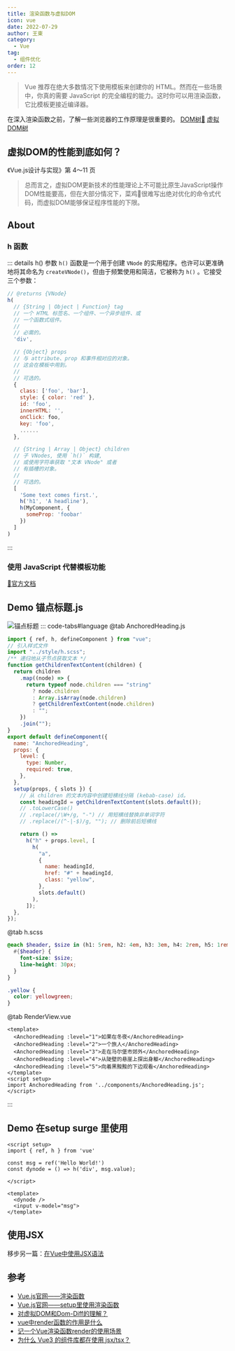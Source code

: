 ```yaml
---
title: 渲染函数与虚拟DOM
icon: vue
date: 2022-07-29
author: 王東
category:
  - Vue
tag:
  - 组件优化
order: 12
---
```

> Vue 推荐在绝大多数情况下使用模板来创建你的 HTML。然而在一些场景中，你真的需要 JavaScript 的完全编程的能力。这时你可以用渲染函数，它比模板更接近编译器。

在深入渲染函数之前，了解一些浏览器的工作原理是很重要的。
[DOM树🌲](https://v3.cn.vuejs.org/guide/render-function.html#dom-%E6%A0%91)
[虚拟DOM树](https://v3.cn.vuejs.org/guide/render-function.html#%E8%99%9A%E6%8B%9F-dom-%E6%A0%91)

## 虚拟DOM的性能到底如何？
《Vue.js设计与实现》第 4～11 页
> 总而言之，虚拟DOM更新技术的性能理论上不可能比原生JavaScript操作DOM性能要高，但在大部分情况下，菜鸡🐔很难写出绝对优化的命令式代码，而虚拟DOM能够保证程序性能的下限。

## About
### h 函数
::: details h() 参数
`h()` 函数是一个用于创建 `VNode` 的实用程序。也许可以更准确地将其命名为 `createVNode()`，但由于频繁使用和简洁，它被称为 `h()` 。它接受三个参数：
```js
// @returns {VNode}
h(
  // {String | Object | Function} tag
  // 一个 HTML 标签名、一个组件、一个异步组件、或
  // 一个函数式组件。
  //
  // 必需的。
  'div',

  // {Object} props
  // 与 attribute、prop 和事件相对应的对象。
  // 这会在模板中用到。
  //
  // 可选的。
  {
    class: ['foo', 'bar'],
    style: { color: 'red' },
    id: 'foo',
    innerHTML: '',
    onClick: foo,
    key: 'foo',
    ......
  },

  // {String | Array | Object} children
  // 子 VNodes, 使用 `h()` 构建,
  // 或使用字符串获取 "文本 VNode" 或者
  // 有插槽的对象。
  //
  // 可选的。
  [
    'Some text comes first.',
    h('h1', 'A headline'),
    h(MyComponent, {
      someProp: 'foobar'
    })
  ]
)
```
:::

### 使用 JavaScript 代替模板功能
[🔎官方文档](https://v3.cn.vuejs.org/guide/render-function.html#%E4%BD%BF%E7%94%A8-javascript-%E4%BB%A3%E6%9B%BF%E6%A8%A1%E6%9D%BF%E5%8A%9F%E8%83%BD)

## Demo 锚点标题.js
![锚点标题]( https://oss.w2gd.top/blog/render.gif)
::: code-tabs#language
@tab AnchoredHeading.js
```js
import { ref, h, defineComponent } from "vue";
// 引入样式文件 
import "../style/h.scss";
/** 递归地从子节点获取文本 */
function getChildrenTextContent(children) {
  return children
    .map((node) => {
      return typeof node.children === "string"
        ? node.children
        : Array.isArray(node.children)
        ? getChildrenTextContent(node.children)
        : "";
    })
    .join("");
}
export default defineComponent({
  name: "AnchoredHeading",
  props: {
    level: {
      type: Number,
      required: true,
    },
  },
  setup(props, { slots }) {
    // 从 children 的文本内容中创建短横线分隔 (kebab-case) id。
    const headingId = getChildrenTextContent(slots.default());
    // .toLowerCase()
    // .replace(/\W+/g, "-") // 用短横线替换非单词字符
    // .replace(/(^-|-$)/g, ""); // 删除前后短横线

    return () =>
      h("h" + props.level, [
        h(
          "a",
          {
            name: headingId,
            href: "#" + headingId,
            class: "yellow",
          },
          slots.default()
        ),
      ]);
  },
});
```
@tab h.scss
```scss
@each $header, $size in (h1: 5rem, h2: 4em, h3: 3em, h4: 2rem, h5: 1rem) {
  #{$header} {
    font-size: $size;
    line-height: 30px;
  }
}

.yellow {
  color: yellowgreen;
}
```
@tab RenderView.vue
```vue
<template>
  <AnchoredHeading :level="1">如果在冬夜</AnchoredHeading>
  <AnchoredHeading :level="2">一个旅人</AnchoredHeading>
  <AnchoredHeading :level="3">走在马尔堡市郊外</AnchoredHeading>
  <AnchoredHeading :level="4">从陡壁的悬崖上探出身躯</AnchoredHeading>
  <AnchoredHeading :level="5">向着黑黢黢的下边观看</AnchoredHeading>
</template>
<script setup>
import AnchoredHeading from '../components/AnchoredHeading.js';
</script>
```
:::

## Demo 在setup surge 里使用
<script setup>
  import RenderComp from '@MyComponent/RenderComp.vue'
</script>
<RenderComp />

```vue
<script setup>
import { ref, h } from 'vue'

const msg = ref('Hello World!')
const dynode = () => h('div', msg.value);

</script>

<template>
  <dynode />
  <input v-model="msg">
</template>
```
## 使用JSX
移步另一篇：[在Vue中使用JSX语法](./%E5%9C%A8Vue%E4%B8%AD%E4%BD%BF%E7%94%A8JSX%E8%AF%AD%E6%B3%95.md)
## 参考
- [Vue.js官网——渲染函数](https://v3.cn.vuejs.org/guide/render-function.html)
- [Vue.js官网——setup里使用渲染函数](https://v3.cn.vuejs.org/guide/composition-api-setup.html#%E4%BD%BF%E7%94%A8%E6%B8%B2%E6%9F%93%E5%87%BD%E6%95%B0)
- [对虚拟DOM和Dom-Diff的理解？](https://segmentfault.com/a/1190000022277663)
- [vue中render函数的作用是什么](https://www.yisu.com/zixun/154392.html)
- [记一个Vue渲染函数render的使用场景](https://juejin.cn/post/6949829240330125325)
- [为什么 Vue3 的组件库都在使用 jsx/tsx？](https://www.zhihu.com/question/436260027/answer/1647182157)